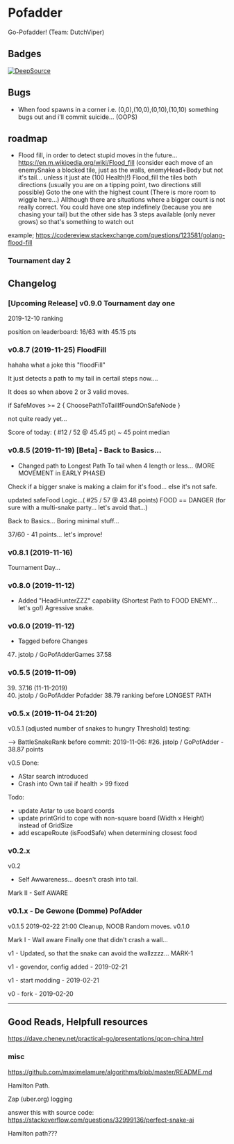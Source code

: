 # Pofadder

Go-Pofadder! (Team: DutchViper)

## Badges


[![DeepSource](https://static.deepsource.io/deepsource-badge-light.svg)](https://deepsource.io/gh/jstolp/pofadder-go/?ref=repository-badge)


## Bugs

- When food spawns in a corner i.e. (0,0),(10,0),(0,10),(10,10) something bugs out and i'll commit suicide... (OOPS)

## roadmap

- Flood fill, in order to detect stupid moves in the future... https://en.m.wikipedia.org/wiki/Flood_fill
(consider each move of an enemySnake a blocked tile, just as the walls, enemyHead+Body but not it's tail... unless it just ate (100 Health)!)
Flood_fill the tiles both directions (usually you are on a tipping point, two directions still possible)
Goto the one with the highest count (There is more room to wiggle here...)
Allthough there are situations where a bigger count is not really correct. You could have one step indefinely (because you are chasing your tail)
but the other side has 3 steps available (only never grows) so that's something to watch out 

example;
https://codereview.stackexchange.com/questions/123581/golang-flood-fill

### Tournament day 2


## Changelog

### [Upcoming Release] v0.9.0 Tournament day one

2019-12-10 ranking

position on leaderboard: 16/63 with 45.15 pts

### v0.8.7 (2019-11-25) FloodFill

hahaha what a joke this "floodFill"

It just detects a path to my tail in certail steps now....

It does so when above 2 or 3 valid moves.

if SafeMoves >= 2 { ChoosePathToTailIfFoundOnSafeNode }

not quite ready yet...

Score of today:  ( #12 / 52  @ 45.45 pt) ~ 45 point median

### v0.8.5 (2019-11-19) [Beta] - Back to Basics...

- Changed path to Longest Path To tail when 4 length or less... (MORE MOVEMENT in EARLY PHASE)

Check if a bigger snake is making a claim for it's food... else it's not safe.

updated safeFood Logic...( #25 / 57 @ 43.48 points)
FOOD == DANGER (for sure with a multi-snake party... let's avoid that...)

Back to Basics... Boring minimal stuff...

37/60 - 41 points... let's improve!


### v0.8.1 (2019-11-16)
Tournament Day...
### v0.8.0 (2019-11-12)

- Added "HeadHunterZZZ" capability (Shortest Path to FOOD ENEMY... let's go!)
Agressive snake.

### v0.6.0 (2019-11-12)
- Tagged before Changes
47. jstolp / GoPofAdderGames 37.58

### v0.5.5 (2019-11-09)
39. 37.16 (11-11-2019)
32. jstolp / GoPofAdder Pofadder 38.79 ranking before LONGEST PATH


### v0.5.x (2019-11-04 21:20)

v0.5.1 (adjusted number of snakes to hungry Threshold) testing:

--> BattleSnakeRank before commit: 2019-11-06: #26. jstolp / GoPofAdder - 38.87 points


v0.5
Done:
 - AStar search introduced
 - Crash into Own tail if health > 99 fixed

Todo:
- update Astar to use board coords
- update printGrid to cope with non-square board (Width x Height) instead of GridSize
- add escapeRoute (isFoodSafe) when determining closest food

### v0.2.x

v0.2
 - Self Awwareness... doesn't crash into tail.

Mark II - Self AWARE

### v0.1.x - De Gewone (Domme) PofAdder

v0.1.5
 2019-02-22 21:00
 Cleanup, NOOB Random moves.
v0.1.0

Mark I - Wall aware
  Finally one that didn't crash a wall...

v1 - Updated, so that the snake can avoid the wallzzzz... MARK-1

v1 - govendor, config added - 2019-02-21

v1 - start modding - 2019-02-21  

v0 - fork - 2019-02-20



----

## Good Reads, Helpfull resources


https://dave.cheney.net/practical-go/presentations/qcon-china.html


### misc

https://github.com/maximelamure/algorithms/blob/master/README.md

Hamilton Path.

Zap (uber.org) logging

answer this with source code: https://stackoverflow.com/questions/32999136/perfect-snake-ai

Hamilton path???
